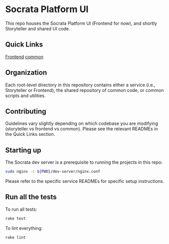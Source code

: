 # Socrata Platform UI

This repo houses the Socrata Platform UI (Frontend for now), and shortly Storyteller and shared UI code.

## Quick Links

[Frontend](https://github.com/socrata/frontend/blob/master/frontend/README.md)
[common](https://github.com/socrata/frontend/blob/master/common/README.md)

## Organization

Each root-level directory in this repository contains either a service (i.e., Storyteller or Frontend), the shared repository of common code, or common scripts and utilities.

## Contributing

Guidelines vary slightly depending on which codebase you are modifying (storyteller vs frontend vs common).
Please see the relevant READMEs in the Quick Links section.

## Starting up

The Socrata dev server is a prerequisite to running the projects in this repo:

```bash
sudo nginx -c ${PWD}/dev-server/nginx.conf
```

Please refer to the specific service READMEs for specific setup instructions.

## Run all the tests

To run all tests:

```bash
rake test
```

To lint everything:

```bash
rake lint
```
